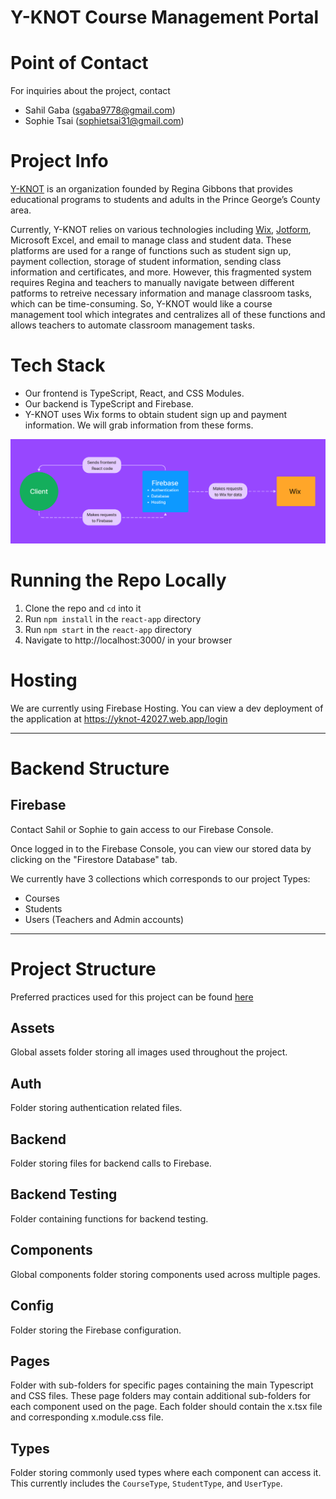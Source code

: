# Y-KNOT Course Management Portal

# Point of Contact
For inquiries about the project, contact 
- Sahil Gaba (sgaba9778@gmail.com)
- Sophie Tsai (sophietsai31@gmail.com)

# Project Info
[Y-KNOT](https://www.yknotinc.org/home) is an organization founded by Regina Gibbons that provides educational programs to students and adults in the Prince George’s County area. 

Currently, Y-KNOT relies on various technologies including [Wix](https://www.wix.com/), [Jotform](https://www.jotform.com/), Microsoft Excel, and email to manage class and student data. These platforms are used for a range of functions such as student sign up, payment collection, storage of student information, sending class information and certificates, and more. However, this fragmented system requires Regina and teachers to manually navigate between different patforms to retreive necessary information and manage classroom tasks, which can be time-consuming. So, Y-KNOT would like a course management tool which integrates and centralizes all of these functions and allows teachers to automate classroom management tasks.

# Tech Stack
- Our frontend is TypeScript, React, and CSS Modules.
- Our backend is TypeScript and Firebase.
- Y-KNOT uses Wix forms to obtain student sign up and payment information. We will grab information from these forms.
<img src="Y-KNOT Infrastructure Diagram.png" alt="Y-KNOT infrastructure diagram" width=1000>

# Running the Repo Locally
1. Clone the repo and `cd` into it
3. Run `npm install` in the `react-app` directory
4. Run `npm start` in the `react-app` directory
5. Navigate to http://localhost:3000/ in your browser

# Hosting
We are currently using Firebase Hosting. You can view a dev deployment of the application at https://yknot-42027.web.app/login

---
# Backend Structure

## Firebase
Contact Sahil or Sophie to gain access to our Firebase Console.

Once logged in to the Firebase Console, you can view our stored data by clicking on the "Firestore Database" tab.

We currently have 3 collections which corresponds to our project Types:
- Courses
- Students
- Users (Teachers and Admin accounts)

---
# Project Structure
Preferred practices used for this project can be found [here](https://docs.google.com/document/d/1xvTzr924g-AdLrsiXV2TH-g51YwWqS-KANRcvYWpIUE/edit#heading=h.epmqipk5l7nc)

## Assets
Global assets folder storing all images used throughout the project.

## Auth
Folder storing authentication related files.

## Backend
Folder storing files for backend calls to Firebase.

## Backend Testing
Folder containing functions for backend testing. 

## Components
Global components folder storing components used across multiple pages.

## Config
Folder storing the Firebase configuration.

## Pages
Folder with sub-folders for specific pages containing the main Typescript and CSS files. These page folders may contain additional sub-folders for each component used on the page. Each folder should contain the x.tsx file and corresponding x.module.css file.

## Types
Folder storing commonly used types where each component can access it. This currently includes the `CourseType`, `StudentType`, and `UserType`.
